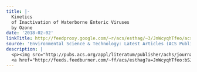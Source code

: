 ```yaml
---
title: |-
  Kinetics
  of Inactivation of Waterborne Enteric Viruses
  by Ozone
date: '2018-02-02'
linkTitle: http://feedproxy.google.com/~r/acs/esthag/~3/JnWcyqhTfeo/acs.est.7b05111
source: 'Environmental Science & Technology: Latest Articles (ACS Publications)'
description: |
  <p><img src="http://pubs.acs.org/appl/literatum/publisher/achs/journals/content/esthag/0/esthag.ahead-of-print/acs.est.7b05111/20180202/images/medium/es-2017-051117_0006.gif" alt="TOC Graphic"/></p><div><cite>Environmental Science & Technology</cite></div><div>DOI: 10.1021/acs.est.7b05111</div><div class="feedflare">
  <a href="http://feeds.feedburner.com/~ff/acs/esthag?a=JnWcyqhTfeo:bSJuvl9sx1A:yIl2AUoC8zA"><img src="http://feeds.feedburner.com/~ff/acs/esthag?d=yIl2AUoC8zA" border="0"></img></a>
---
```

